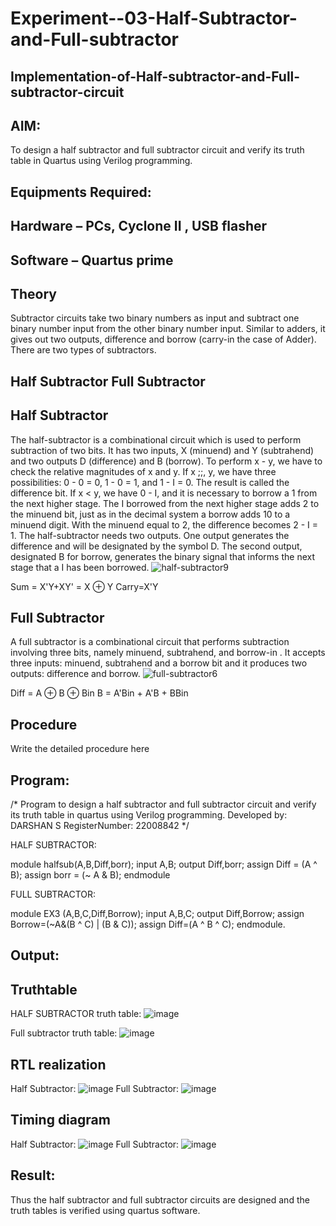 # Experiment--03-Half-Subtractor-and-Full-subtractor
## Implementation-of-Half-subtractor-and-Full-subtractor-circuit
## AIM:
To design a half subtractor and full subtractor circuit and verify its truth table in Quartus using Verilog programming.

## Equipments Required:
## Hardware – PCs, Cyclone II , USB flasher
## Software – Quartus prime
## Theory
Subtractor circuits take two binary numbers as input and subtract one binary number input from the other binary number input. Similar to adders, it gives out two outputs, difference and borrow (carry-in the case of Adder). There are two types of subtractors.

## Half Subtractor Full Subtractor
## Half Subtractor
The half-subtractor is a combinational circuit which is used to perform subtraction of two bits. It has two inputs, X (minuend) and Y (subtrahend) and two outputs D (difference) and B (borrow). To perform x - y, we have to check the relative magnitudes of x and y. If x ;;, y, we have three possibilities: 0 - 0 = 0, 1 - 0 = 1, and 1 - I = 0. The result is called the difference bit. If x < y, we have 0 - I, and it is necessary to borrow a 1 from the next higher stage. The I borrowed from the next higher stage adds 2 to the minuend bit, just as in the decimal system a borrow adds 10 to a minuend digit. With the minuend equal to 2, the difference becomes 2 - I = 1. The half-subtractor needs two outputs. One output generates the difference and will be designated by the symbol D. The second output, designated B for borrow, generates the binary signal that informs the next stage that a I has been borrowed.
![half-subtractor9](https://user-images.githubusercontent.com/36288975/166112538-58c3bc7c-ee5d-4e6a-ac8d-8e8328efe27a.png)


Sum = X'Y+XY' = X ⊕ Y
Carry=X'Y

## Full Subtractor
A full subtractor is a combinational circuit that performs subtraction involving three bits, namely minuend, subtrahend, and borrow-in . It accepts three inputs: minuend, subtrahend and a borrow bit and it produces two outputs: difference and borrow. 
![full-subtractor6](https://user-images.githubusercontent.com/36288975/166112541-24c68359-3de8-4674-ae22-8272ffc385ed.png)


Diff = A ⊕ B ⊕ Bin B = A'Bin + A'B + BBin

## Procedure



Write the detailed procedure here 


## Program:
/*
Program to design a half subtractor and full subtractor circuit and verify its truth table in quartus using Verilog programming.
Developed by: DARSHAN S 
RegisterNumber: 22008842 
*/

HALF SUBTRACTOR:

module halfsub(A,B,Diff,borr);
input A,B;
output Diff,borr;
assign Diff = (A ^ B);
assign borr = (~ A & B);
endmodule

FULL SUBTRACTOR:

module EX3 (A,B,C,Diff,Borrow);
input A,B,C;
output Diff,Borrow;
assign Borrow=(~A&(B ^ C) | (B & C));
assign Diff=(A ^ B ^ C);
endmodule.



## Output:

## Truthtable

HALF SUBTRACTOR truth table:
![image](https://user-images.githubusercontent.com/115534676/211152001-53b6b0da-e233-43d8-be33-7c9e12503428.png)

Full subtractor truth table:
![image](https://user-images.githubusercontent.com/115534676/211152049-4f187a8c-2f1d-49fc-9581-b2044dd1bb09.png)

##  RTL realization
Half Subtractor:
![image](https://user-images.githubusercontent.com/115534676/211152077-b507aa9e-ec76-4f4c-8db2-6872d0106b14.png)
Full Subtractor:
![image](https://user-images.githubusercontent.com/115534676/211152100-99efcdbf-b884-4906-86ec-4055d59b707f.png)

## Timing diagram
Half Subtractor:
![image](https://user-images.githubusercontent.com/115534676/211152129-8905d141-79ef-47e6-85bf-02a58794b16e.png)
Full Subtractor:
![image](https://user-images.githubusercontent.com/115534676/211152147-ff9fb6c1-5aa6-4242-bda5-0ca0803cbddb.png)

## Result:
Thus the half subtractor and full subtractor circuits are designed and the truth tables is verified using quartus software.
